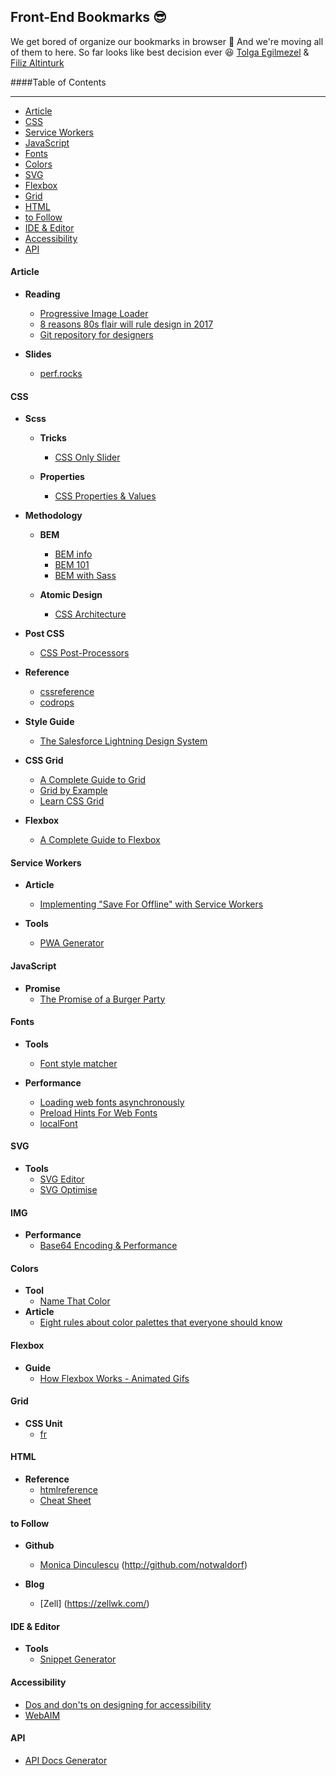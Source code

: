 ## Front-End Bookmarks :sunglasses:

We get bored of organize our bookmarks in browser :punch: And we're moving all of them to here. So far looks like best decision ever :laughing: [Tolga Egilmezel](https://github.com/Tolga-Egilmezel/) & [Filiz Altinturk](https://github.com/filiz137/)

####Table of Contents

---

+ [Article](#article)
+ [CSS](#css)
+ [Service Workers](#serviceworkers)
+ [JavaScript](#javascript)
+ [Fonts](#fonts)
+ [Colors](#colors)
+ [SVG](#svg)
+ [Flexbox](#flexbox)
+ [Grid](#grid)
+ [HTML](#html)
+ [to Follow](#tofollow)
+ [IDE & Editor](#ide&editor)
+ [Accessibility](#accessibility)
+ [API](#api)

#### Article

- __Reading__
  + [Progressive Image Loader](https://www.sitepoint.com/how-to-build-your-own-progressive-image-loader/)
  + [8 reasons 80s flair will rule design in 2017](http://www.webdesignerdepot.com/2017/01/8-reasons-80s-flair-will-rule-design-in-2017/)
  + [Git repository for designers](https://blog.prototypr.io/git-repository-for-designers-abstract-sketch-9138cf6ab9b1#.cehalx4e2)
  
- __Slides__
  + [perf.rocks](http://perf.rocks/)

#### CSS

- __Scss__
  - __Tricks__
    + [CSS Only Slider](https://blog.significa.pt/css-only-slider-71727effff0b#.3fmdqg71g)
    
  - __Properties__
    + [CSS Properties & Values](https://css-tricks.com/lets-look-50-interesting-css-properties-values/)
    
- __Methodology__
  - __BEM__
    + [BEM info](https://en.bem.info/)
    + [BEM 101](https://css-tricks.com/bem-101/)
    + [BEM with Sass](http://alwaystwisted.com/articles/2014-02-27-even-easier-bem-ing-with-sass-33)
    
  - __Atomic Design__
    + [CSS Architecture](http://bradfrost.com/blog/post/css-architecture-for-design-systems/)

- __Post CSS__
  + [CSS Post-Processors](http://www.hongkiat.com/blog/css-post-processors-tips-resources/)
  
- __Reference__
  + [cssreference](http://cssreference.io/)
  + [codrops](https://tympanus.net/codrops/css_reference/)
  
- __Style Guide__
  + [The Salesforce Lightning Design System](https://lightningdesignsystem.com)
  
- __CSS Grid__
  + [A Complete Guide to Grid](https://css-tricks.com/snippets/css/complete-guide-grid/)
  + [Grid by Example](http://gridbyexample.com/)
  + [Learn CSS Grid](http://learncssgrid.com/)
  
- __Flexbox__
  + [A Complete Guide to Flexbox](https://css-tricks.com/snippets/css/a-guide-to-flexbox/)

#### Service Workers

- __Article__
  + [Implementing "Save For Offline" with Service Workers](https://una.im/save-offline/#💁)
  
- __Tools__
   + [PWA Generator](http://preview.pwabuilder.com/generator)

#### JavaScript

- __Promise__
  + [The Promise of a Burger Party](http://kosamari.com/notes/the-promise-of-a-burger-party)

#### Fonts

- __Tools__
  + [Font style matcher](https://meowni.ca/font-style-matcher/)

- __Performance__
  + [Loading web fonts asynchronously](https://calendar.perfplanet.com/2016/loading-web-fonts-asynchronously/)
  + [Preload Hints For Web Fonts](http://bramstein.com/writing/preload-hints-for-web-fonts.html)
  + [localFont](https://jaicab.com/localFont/)
  
#### SVG

- __Tools__
  + [SVG Editor](http://petercollingridge.appspot.com/svg-editor/)
  + [SVG Optimise](https://jakearchibald.github.io/svgomg/)
  
#### IMG
- __Performance__
    + [Base64 Encoding & Performance](https://csswizardry.com/2017/02/base64-encoding-and-performance/)
    
#### Colors
- __Tool__
    + [Name That Color](http://chir.ag/projects/name-that-color/)
- __Article__
    + [Eight rules about color palettes that everyone should know](https://medium.springboard.com/a-designers-guide-to-selecting-colors-for-your-product-9944756838d4)
  
#### Flexbox
- __Guide__
  + [How Flexbox Works - Animated Gifs](https://medium.freecodecamp.com/an-animated-guide-to-flexbox-d280cf6afc35#.5ma2qqf5l)

#### Grid
- __CSS Unit__
  + [fr](https://css-tricks.com/introduction-fr-css-unit/)

#### HTML
- __Reference__
  + [htmlreference](http://htmlreference.io/)
  + [<head> Cheat Sheet](http://gethead.info/)

#### to Follow

- __Github__
  + [Monica Dinculescu](http://meowni.ca) (http://github.com/notwaldorf)
  
- __Blog__
  + [Zell] (https://zellwk.com/)
  
#### IDE & Editor
- __Tools__
   + [Snippet Generator](https://snippets.now.sh/)

#### Accessibility
   + [Dos and don'ts on designing for accessibility](https://accessibility.blog.gov.uk/2016/09/02/dos-and-donts-on-designing-for-accessibility/)
   + [WebAIM](http://webaim.org/)
   
#### API
   + [API Docs Generator](https://github.com/lord/slate?t=1&cn=ZmxleGlibGVfcmVjcw%3D%3D&refsrc=email&iid=51b90179f2db4edcaed8b235622041da&uid=212017238&nid=244+289476616)


